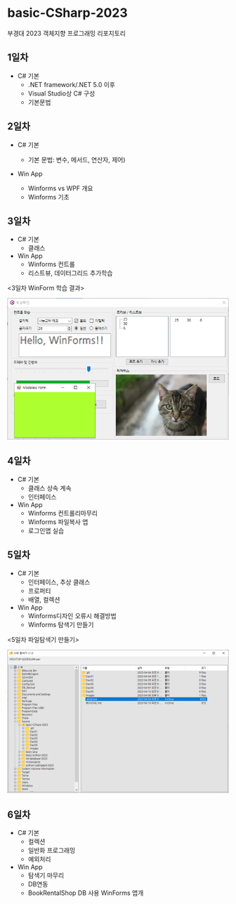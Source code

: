 # basic-CSharp-2023
부경대 2023 객체지향 프로그래밍 리포지토리

## 1일차
- C# 기본
  - .NET framework/.NET 5.0 이후
  - Visual Studio상 C# 구성
  - 기본문법
  
## 2일차
- C# 기본
  - 기본 문법: 변수, 메서드, 연산자, 제어)
  
- Win App
  - Winforms vs WPF 개요
  - Winforms 기초

## 3일차
- C# 기본
  - 클래스
- Win App
  - Winforms 컨트롤
  - 리스트뷰, 데이터그리드 추가학습 
  
<3일차 WinForm 학습 결과>

<img src ="https://raw.githubusercontent.com/LaniJeong/basic-CSharp-2023/6dd7eaf62451c236514e53132908391a573f9158/Day03/Day03WinApp/image/WinApp.png" width="700" />

## 4일차
- C# 기본
  - 클래스 상속 계속
  - 인터페이스
- Win App
  - Winforms 컨트롤리마무리
  - Winforms 파일복사 앱
  - 로그인앱 실습

## 5일차
- C# 기본
  - 인터페이스, 추상 클래스
  - 프로퍼티
  - 배열, 컬렉션
- Win App
  - Winforms디자인 오류시 해결방법
  - Winforms 탐색기 만들기

<5일차 파일탐색기 만들기>

<img src ="https://raw.githubusercontent.com/LaniJeong/basic-CSharp-2023/main/Day05/Day05WinApp/wf07_myexplorer/myexplorer.png" width="700" />

## 6일차
- C# 기본
  - 컬렉션
  - 일반화 프로그래밍
  - 예외처리
- Win App
  - 탐색기 마무리
  - DB연동
  - BookRentalShop DB 사용 WinForms 앱개
